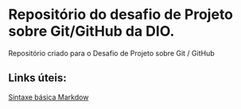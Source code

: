 # Repositório do desafio de Projeto sobre Git/GitHub da DIO.
Repositório criado para o Desafio de Projeto sobre Git / GitHub

## Links úteis:
[Sintaxe básica Markdow](https://www.markdownguide.org/basic-syntax/)
